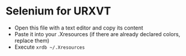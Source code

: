 # Selenium for URXVT
- Open this file with a text editor and copy its content
- Paste it into your .Xresources (if there are already declared colors, replace them)
- Execute ```xrdb ~/.Xresources```
